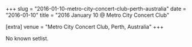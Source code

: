 +++
slug = "2016-01-10-metro-city-concert-club-perth-australia"
date = "2016-01-10"
title = "2016 January 10 @ Metro City Concert Club"

[extra]
venue = "Metro City Concert Club, Perth, Australia"
+++

No known setlist.

